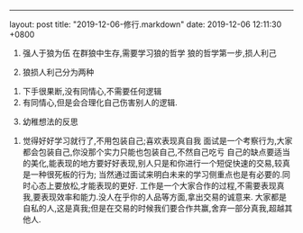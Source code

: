 ---
layout: post
title:  "2019-12-06-修行.markdown"
date:   2019-12-06 12:11:30 +0800

1. 强人于狼为伍
在群狼中生存,需要学习狼的哲学
狼的哲学第一步,损人利己

2. 狼损人利己分为两种
1) 下手很果断,没有同情心,不需要任何逻辑
2) 有同情心,但是会合理化自己伤害别人的逻辑.

3. 幼稚想法的反思
1) 觉得好好学习就行了,不用包装自己;喜欢表现真自我
面试是一个考察行为,大家都会包装自己,你没那个实力只能也包装自己,不然自己吃亏
自己的缺点要适当的美化,能表现的地方要好好表现,别人只是和你进行一个短促快速的交易,较真是一种很死板的行为;
当然通过面试来明白未来的学习侧重点也是有必要的.同时心态上要放松,才能表现的更好.
工作是一个大家合作的过程,不需要表现真我,要表现效率和能力.没人在乎你的人品等方面,拿出交易的诚意来.
大家都是自私的人,这是真我;但是在交易的时候我们要合作共赢,舍弃一部分真我,超越其他人.
 
 
    